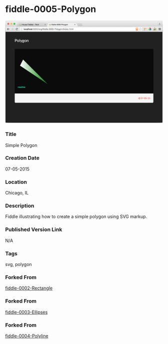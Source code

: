 fiddle-0005-Polygon
======

![Screenshot](screenshot.png)


### Title

Simple Polygon


### Creation Date

07-05-2015


### Location

Chicago, IL


### Description

Fiddle illustrating how to create a simple polygon using SVG markup.


### Published Version Link

N/A


### Tags

svg, polygon


### Forked From

[fiddle-0002-Rectangle](../fiddle-0002-Rectangle)


### Forked From

[fiddle-0003-Ellipses](../fiddle-0003-Ellipses)


### Forked From

[fiddle-0004-Polyline](../fiddle-0004-Polyline)
